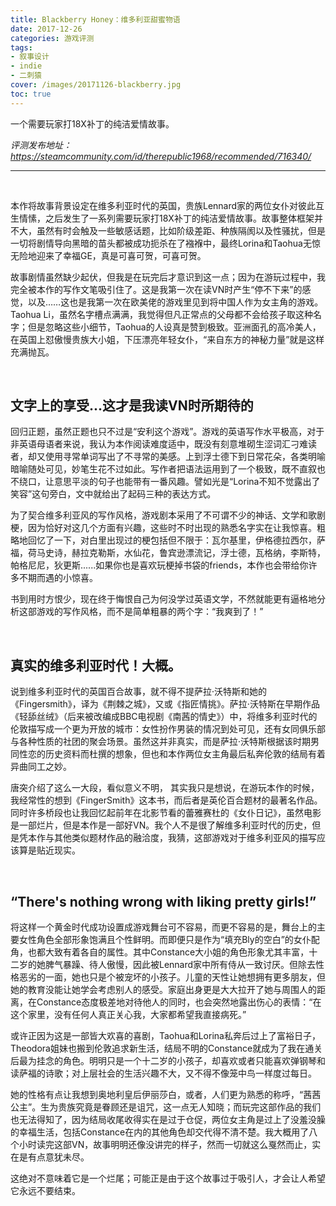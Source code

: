 ```yaml
---
title: Blackberry Honey：维多利亚甜蜜物语
date: 2017-12-26
categories: 游戏评测
tags: 
- 叙事设计
- indie
- 二刺猿
cover: /images/20171126-blackberry.jpg
toc: true
---
```


一个需要玩家打18X补丁的纯洁爱情故事。

<!--more-->

*评测发布地址：https://steamcommunity.com/id/therepublic1968/recommended/716340/*

---

</br>

本作将故事背景设定在维多利亚时代的英国，贵族Lennard家的两位女仆对彼此互生情愫，之后发生了一系列需要玩家打18X补丁的纯洁爱情故事。故事整体框架并不大，虽然有时会触及一些敏感话题，比如阶级差距、种族隔阂以及性骚扰，但是一切将剧情导向黑暗的苗头都被成功扼杀在了襁褓中，最终Lorina和Taohua无惊无险地迎来了幸福GE，真是可喜可贺，可喜可贺。

故事剧情虽然缺少起伏，但我是在玩完后才意识到这一点；因为在游玩过程中，我完全被本作的写作文笔吸引住了。这是我第一次在读VN时产生“停不下来”的感觉，以及……这也是我第一次在欧美佬的游戏里见到将中国人作为女主角的游戏。Taohua Li，虽然名字槽点满满，我觉得但凡正常点的父母都不会给孩子取这种名字；但是忽略这些小细节，Taohua的人设真是赞到极致。亚洲面孔的高冷美人，在英国上怼傲慢贵族大小姐，下压漂亮年轻女仆，“来自东方的神秘力量”就是这样充满抛瓦。

</br>

## 文字上的享受...这才是我读VN时所期待的


回归正题，虽然正题也只不过是“安利这个游戏”。游戏的英语写作水平极高，对于非英语母语者来说，我认为本作阅读难度适中，既没有刻意堆砌生涩词汇刁难读者，却又使用寻常单词写出了不寻常的美感。上到浮士德下到日常花朵，各类明喻暗喻随处可见，妙笔生花不过如此。写作者把语法运用到了一个极致，既不直叙也不绕口，让意思平淡的句子也能带有一番风趣。譬如光是“Lorina不知不觉露出了笑容”这句旁白，文中就给出了起码三种的表达方式。

为了契合维多利亚风的写作风格，游戏剧本采用了不可谓不少的神话、文学和歌剧梗，因为恰好对这几个方面有兴趣，这些时不时出现的熟悉名字实在让我惊喜。粗略地回忆了一下，对白里出现过的梗包括但不限于：瓦尔基里，伊格德拉西尔，萨福，荷马史诗，赫拉克勒斯，水仙花，鲁宾逊漂流记，浮士德，瓦格纳，李斯特，帕格尼尼，狄更斯......如果你也是喜欢玩梗掉书袋的friends，本作也会带给你许多不期而遇的小惊喜。

书到用时方恨少，现在终于悔恨自己为何没学过英语文学，不然就能更有逼格地分析这部游戏的写作风格，而不是简单粗暴的两个字：“我爽到了！”

</br>

## 真实的维多利亚时代！大概。


说到维多利亚时代的英国百合故事，就不得不提萨拉·沃特斯和她的《Fingersmith》，译为《荆棘之城》，又或《指匠情挑》。萨拉·沃特斯在早期作品《轻舔丝绒》（后来被改编成BBC电视剧《南茜的情史》）中，将维多利亚时代的伦敦描写成一个更为开放的城市：女性扮作男装的情况到处可见，还有女同俱乐部与各种性质的社团的聚会场景。虽然这并非真实，而是萨拉·沃特斯根据该时期男同性恋的历史资料而杜撰的想象，但也和本作两位女主角最后私奔伦敦的结局有着异曲同工之妙。

唐突介绍了这么一大段，看似意义不明， 其实我只是想说，在游玩本作的时候，我经常性的想到《FingerSmith》这本书，而后者是英伦百合题材的最著名作品。同时许多桥段也让我回忆起前年在北影节看的蕾雅赛杜的《女仆日记》，虽然电影是一部烂片，但是本作是一部好VN。我个人不是很了解维多利亚时代的历史，但是凭本作与其他类似题材作品的融洽度，我猜，这部游戏对于维多利亚风的描写应该算是贴近现实。

</br>

## “There's nothing wrong with liking pretty girls!”


将这样一个黄金时代成功设置成游戏舞台可不容易，而更不容易的是，舞台上的主要女性角色全部形象饱满且个性鲜明。而即便只是作为“填充Bly的空白”的女仆配角，也都大致有着各自的属性。其中Constance大小姐的角色形象尤其丰富，十二岁的她脾气暴躁、待人傲慢，因此被Lennard家中所有侍从一致讨厌。但除去性格恶劣的一面，她也只是个被宠坏的小孩子。儿童的天性让她想拥有更多朋友，但她的教育没能让她学会考虑别人的感受。家庭出身更是大大拉开了她与周围人的距离，在Constance态度极差地对待他人的同时，也会突然地露出伤心的表情：“在这个家里，没有任何人真正关心我，大家都希望我直接病死。”

或许正因为这是一部皆大欢喜的喜剧，Taohua和Lorina私奔后过上了富裕日子，Theodora姐妹也搬到伦敦追求新生活，结局不明的Constance就成为了我在通关后最为挂念的角色。明明只是一个十二岁的小孩子，却喜欢或者只能喜欢弹钢琴和读萨福的诗歌；对上层社会的生活兴趣不大，又不得不像笼中鸟一样度过每日。

她的性格有点让我想到奥地利皇后伊丽莎白，或者，人们更为熟悉的称呼，“茜茜公主”。生为贵族究竟是眷顾还是诅咒，这一点无人知晓；而玩完这部作品的我们也无法得知了，因为结局收尾收得实在是过于仓促，两位女主角是过上了没羞没臊的幸福生活，包括Constance在内的其他角色却交代得不清不楚。我大概用了八个小时读完这部VN，故事明明还像没讲完的样子，然而一切就这么戛然而止，实在是有点意犹未尽。

这绝对不意味着它是一个烂尾；可能正是由于这个故事过于吸引人，才会让人希望它永远不要结束。
